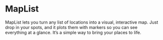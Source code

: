 # MapList

MapList lets you turn any list of locations into a visual, interactive map. Just drop in your spots, and it plots them with markers so you can see everything at a glance. It’s a simple way to bring your places to life.
